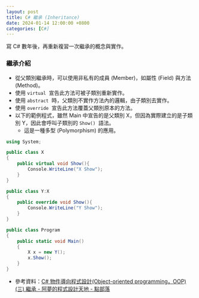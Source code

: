 ```yaml
---
layout: post
title: C# 繼承 (Inheritance) 
date: 2024-01-14 12:00:00 +0800
categories: [C#]
---
```


寫 C# 數年後，再重新複習一次繼承的概念與實作。

### 繼承介紹

- 從父類別繼承時，可以使用非私有的成員 (Member)，如屬性 (Field) 與方法 (Method)。
- 使用 `virtual`  宣告此方法可被子類別重新實作。
- 使用 `abstract`  時，父類別不實作方法內的邏輯，由子類別去實作。
- 使用 `override`  宣告此方法覆蓋父類別原本的方法。
- 以下的範例程式，雖然 Main 中宣告的是父類別 X，但因為實際建立的是子類別 Y，因此會呼叫子類別的 `Show()`  語法。
    - 這是一種多型 (Polymorphism) 的應用。

``` cs
using System;

public class X
{
	public virtual void Show(){
		Console.WriteLine("X Show");
	}
}

public class Y:X
{
	public override void Show(){
		Console.WriteLine("Y Show");
	}
}

public class Program
{
	public static void Main()
	{
		X x = new Y();
		x.Show();
	}
}
```

- 參考資料：[C# 物件導向程式設計(Object-oriented programming，OOP) (三) 繼承 - 阿夢的程式設計天地 - 點部落](https://dotblogs.com.tw/ace_dream/2016/01/12/inheritance)